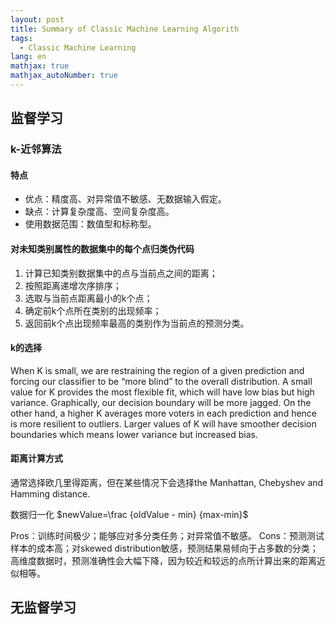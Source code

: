 ```yaml
---
layout: post
title: Summary of Classic Machine Learning Algorith
tags: 
  - Classic Machine Learning
lang: en
mathjax: true
mathjax_autoNumber: true
---
```

## 监督学习
### k-近邻算法
#### 特点
 - 优点：精度高、对异常值不敏感、无数据输入假定。
 - 缺点：计算复杂度高、空间复杂度高。
 - 使用数据范围：数值型和标称型。
#### 对未知类别属性的数据集中的每个点归类伪代码
1. 计算已知类别数据集中的点与当前点之间的距离；
2. 按照距离递增次序排序；
3. 选取与当前点距离最小的k个点；
4. 确定前k个点所在类别的出现频率；
5. 返回前k个点出现频率最高的类别作为当前点的预测分类。

#### k的选择
When K is small, we are restraining the region of a given prediction and forcing our classifier to be “more blind” to the overall distribution. A small value for K provides the most flexible fit, which will have low bias but high variance. Graphically, our decision boundary will be more jagged.
On the other hand, a higher K averages more voters in each prediction and hence is more resilient to outliers. Larger values of K will have smoother decision boundaries which means lower variance but increased bias.

#### 距离计算方式
通常选择欧几里得距离，但在某些情况下会选择the Manhattan, Chebyshev and Hamming distance.

数据归一化
$newValue=\frac {oldValue - min} {max-min}$

Pros：训练时间极少；能够应对多分类任务；对异常值不敏感。
Cons：预测测试样本的成本高；对skewed distribution敏感，预测结果易倾向于占多数的分类；高维度数据时，预测准确性会大幅下降，因为较近和较远的点所计算出来的距离近似相等。





## 无监督学习




